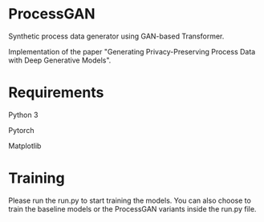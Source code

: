 # ProcessGAN
Synthetic process data generator using GAN-based Transformer.

Implementation of the paper "Generating Privacy-Preserving Process Data with Deep Generative Models".

# Requirements
Python 3

Pytorch

Matplotlib

# Training
Please run the run.py to start training the models.
You can also choose to train the baseline models or the ProcessGAN variants inside the run.py file.
